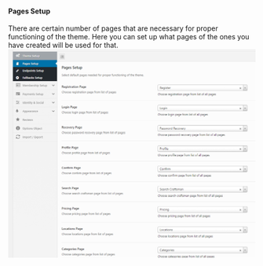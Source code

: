 #### Pages Setup

There are certain number of pages that are necessary for proper functioning of the theme. Here you can set up what pages of the ones you have created will be used for that.![](/assets/70.png)

